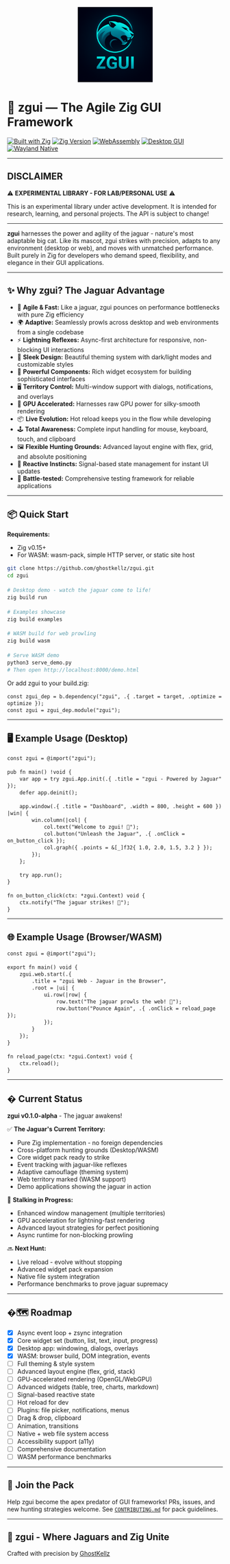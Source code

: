 <div align="center">
<img src="assets/icons/zgui-primary.png" alt="zgui Jaguar Mascot" width="175">
</div>

# 🐆 zgui — The Agile Zig GUI Framework

[![Built with Zig](https://img.shields.io/badge/Built%20with%20Zig-F7A41D?style=for-the-badge&logo=zig&logoColor=yellow)](https://ziglang.org/)
[![Zig Version](https://img.shields.io/badge/⚡%200.16.0--dev-FF7043?style=for-the-badge)](https://ziglang.org/)
[![WebAssembly](https://img.shields.io/badge/WebAssembly-654FF0?style=for-the-badge&logo=webassembly&logoColor=white)]()
[![Desktop GUI](https://img.shields.io/badge/Desktop%20GUI-2E3440?style=for-the-badge&logo=gnome&logoColor=white)]()
[![Wayland Native](https://img.shields.io/badge/Wayland%20Native-FFC432?style=for-the-badge&logo=wayland&logoColor=black)]()

---

## DISCLAIMER

⚠️ **EXPERIMENTAL LIBRARY - FOR LAB/PERSONAL USE** ⚠️

This is an experimental library under active development. It is
intended for research, learning, and personal projects. The API is subject
to change!

---

**zgui** harnesses the power and agility of the jaguar - nature's most adaptable big cat. Like its mascot, zgui strikes with precision, adapts to any environment (desktop or web), and moves with unmatched performance. Built purely in Zig for developers who demand speed, flexibility, and elegance in their GUI applications.

---

## ✨ Why zgui? The Jaguar Advantage

* 🐆 **Agile & Fast:** Like a jaguar, zgui pounces on performance bottlenecks with pure Zig efficiency
* 🌍 **Adaptive:** Seamlessly prowls across desktop and web environments from a single codebase
* ⚡ **Lightning Reflexes:** Async-first architecture for responsive, non-blocking UI interactions
* 🎨 **Sleek Design:** Beautiful theming system with dark/light modes and customizable styles
* 🧩 **Powerful Components:** Rich widget ecosystem for building sophisticated interfaces
* 🖥️ **Territory Control:** Multi-window support with dialogs, notifications, and overlays
* 🚀 **GPU Accelerated:** Harnesses raw GPU power for silky-smooth rendering
* 📦 **Live Evolution:** Hot reload keeps you in the flow while developing
* 🕹️ **Total Awareness:** Complete input handling for mouse, keyboard, touch, and clipboard
* 🖼️ **Flexible Hunting Grounds:** Advanced layout engine with flex, grid, and absolute positioning
* 🧬 **Reactive Instincts:** Signal-based state management for instant UI updates
* 🧪 **Battle-tested:** Comprehensive testing framework for reliable applications

---

## 📦 Quick Start

**Requirements:**

* Zig v0.15+
* For WASM: wasm-pack, simple HTTP server, or static site host

```sh
git clone https://github.com/ghostkellz/zgui.git
cd zgui

# Desktop demo - watch the jaguar come to life!
zig build run

# Examples showcase
zig build examples

# WASM build for web prowling
zig build wasm

# Serve WASM demo
python3 serve_demo.py
# Then open http://localhost:8000/demo.html
```

Or add zgui to your build.zig:

```zig
const zgui_dep = b.dependency("zgui", .{ .target = target, .optimize = optimize });
const zgui = zgui_dep.module("zgui");
```

---

## 🖥️ Example Usage (Desktop)

```zig
const zgui = @import("zgui");

pub fn main() !void {
    var app = try zgui.App.init(.{ .title = "zgui - Powered by Jaguar" });
    defer app.deinit();

    app.window(.{ .title = "Dashboard", .width = 800, .height = 600 }) |win| {
        win.column(|col| {
            col.text("Welcome to zgui! 🐆");
            col.button("Unleash the Jaguar", .{ .onClick = on_button_click });
            col.graph({ .points = &[_]f32{ 1.0, 2.0, 1.5, 3.2 } });
        });
    };

    try app.run();
}

fn on_button_click(ctx: *zgui.Context) void {
    ctx.notify("The jaguar strikes! 🐆");
}
```

---

## 🌐 Example Usage (Browser/WASM)

```zig
const zgui = @import("zgui");

export fn main() void {
    zgui.web.start(.{
        .title = "zgui Web - Jaguar in the Browser",
        .root = |ui| {
            ui.row(|row| {
                row.text("The jaguar prowls the web! 🐆");
                row.button("Pounce Again", .{ .onClick = reload_page });
            });
        }
    });
}

fn reload_page(ctx: *zgui.Context) void {
    ctx.reload();
}
```

---

## � Current Status

**zgui v0.1.0-alpha** - The jaguar awakens!

✅ **The Jaguar's Current Territory:**
- Pure Zig implementation - no foreign dependencies
- Cross-platform hunting grounds (Desktop/WASM)
- Core widget pack ready to strike
- Event tracking with jaguar-like reflexes
- Adaptive camouflage (theming system)
- Web territory marked (WASM support)
- Demo applications showing the jaguar in action

🚧 **Stalking in Progress:**
- Enhanced window management (multiple territories)
- GPU acceleration for lightning-fast rendering
- Advanced layout strategies for perfect positioning
- Async runtime for non-blocking prowling

🔜 **Next Hunt:**
- Live reload - evolve without stopping
- Advanced widget pack expansion
- Native file system integration
- Performance benchmarks to prove jaguar supremacy

---

## �🗺️ Roadmap

* [x] Async event loop + zsync integration
* [x] Core widget set (button, list, text, input, progress)
* [x] Desktop app: windowing, dialogs, overlays
* [x] WASM: browser build, DOM integration, events
* [ ] Full theming & style system
* [ ] Advanced layout engine (flex, grid, stack)
* [ ] GPU-accelerated rendering (OpenGL/WebGPU)
* [ ] Advanced widgets (table, tree, charts, markdown)
* [ ] Signal-based reactive state
* [ ] Hot reload for dev
* [ ] Plugins: file picker, notifications, menus
* [ ] Drag & drop, clipboard
* [ ] Animation, transitions
* [ ] Native + web file system access
* [ ] Accessibility support (a11y)
* [ ] Comprehensive documentation
* [ ] WASM performance benchmarks

---

## 🤝 Join the Pack

Help zgui become the apex predator of GUI frameworks! PRs, issues, and new hunting strategies welcome.
See [`CONTRIBUTING.md`](CONTRIBUTING.md) for pack guidelines.

---

## 🐆 zgui - Where Jaguars and Zig Unite

Crafted with precision by [GhostKellz](https://github.com/ghostkellz)

